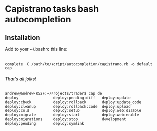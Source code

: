 Capistrano tasks bash autocompletion
===============================

Installation
-------------
Add to your ~/.bashrc this line:
###### 
	complete -C /path/to/script/autocompletion/capistrano.rb -o default cap

###### That's all folks!
	andrew@andrew-K52F:~/Projects/trader$ cap de
	deploy                deploy:pending:diff   deploy:update
	deploy:check          deploy:rollback       deploy:update_code
	deploy:cleanup        deploy:rollback:code  deploy:upload
	deploy:cold           deploy:setup          deploy:web:disable
	deploy:migrate        deploy:start          deploy:web:enable
	deploy:migrations     deploy:stop           development
	deploy:pending        deploy:symlink        
